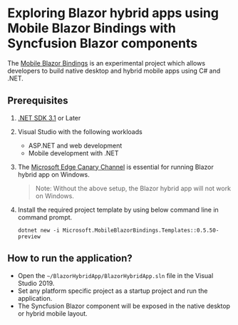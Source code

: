 # Exploring Blazor hybrid apps using Mobile Blazor Bindings with Syncfusion Blazor components

The [Mobile Blazor Bindings](https://docs.microsoft.com/en-us/mobile-blazor-bindings/) is an experimental project which allows developers to build native desktop and hybrid mobile apps using C# and .NET.

## Prerequisites

1.	[.NET SDK 3.1](https://dotnet.microsoft.com/download/) or Later
2.	Visual Studio with the following workloads
    -	ASP.NET and web development
    -	Mobile development with .NET
3.	The [Microsoft Edge Canary Channel](https://www.microsoftedgeinsider.com/en-us/download) is essential for running Blazor hybrid app on Windows.
    > Note: Without the above setup, the Blazor hybrid app will not work on Windows.

4.	Install the required project template by using below command line in command prompt.

    ```
    dotnet new -i Microsoft.MobileBlazorBindings.Templates::0.5.50-preview
    ```

## How to run the application?

* Open the `~/BlazorHybridApp/BlazorHybridApp.sln` file in the Visual Studio 2019.
* Set any platform specific project as a startup project and run the application.
* The Syncfusion Blazor component will be exposed in the native desktop or hybrid mobile layout.